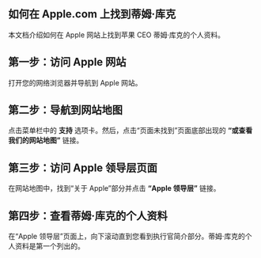 ## 如何在 Apple.com 上找到蒂姆·库克

本文档介绍如何在 Apple 网站上找到苹果 CEO 蒂姆·库克的个人资料。

## 第一步：访问 Apple 网站
打开您的网络浏览器并导航到 Apple 网站。

## 第二步：导航到网站地图
点击菜单栏中的 **支持** 选项卡。然后，点击“页面未找到”页面底部出现的 **“或查看我们的网站地图”** 链接。

## 第三步：访问 Apple 领导层页面
在网站地图中，找到“关于 Apple”部分并点击 **“Apple 领导层”** 链接。

## 第四步：查看蒂姆·库克的个人资料
在“Apple 领导层”页面上，向下滚动直到您看到执行官简介部分。蒂姆·库克的个人资料是第一个列出的。 
